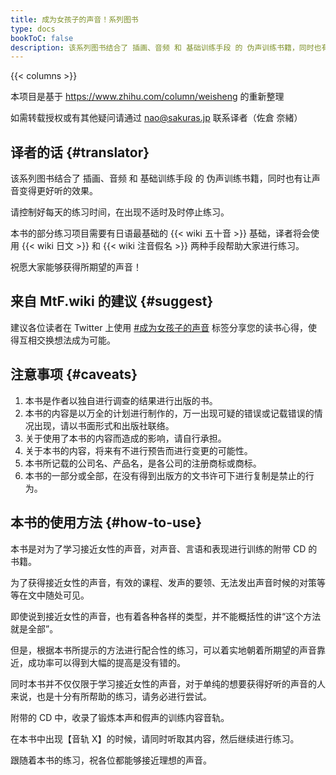 ```yaml
---
title: 成为女孩子的声音！系列图书
type: docs
bookToC: false
description: 该系列图书结合了 插画、音频 和 基础训练手段 的 伪声训练书籍，同时也有让声音变得更好听的效果。
---
```


{{< columns >}}

本项目是基于 <https://www.zhihu.com/column/weisheng> 的重新整理

如需转载授权或有其他疑问请通过 <nao@sakuras.jp> 联系译者（佐倉 奈緒）

## 译者的话 {#translator}

该系列图书结合了 插画、音频 和 基础训练手段 的 伪声训练书籍，同时也有让声音变得更好听的效果。

请控制好每天的练习时间，在出现不适时及时停止练习。

本书的部分练习项目需要有日语最基础的 {{< wiki 五十音 >}} 基础，译者将会使用 {{< wiki 日文 >}} 和 {{< wiki 注音假名 >}} 两种手段帮助大家进行练习。

祝愿大家能够获得所期望的声音！

## 来自 MtF.wiki 的建议 {#suggest}

建议各位读者在 Twitter 上使用 [#成为女孩子的声音](https://twitter.com/hashtag/成为女孩子的声音) 标签分享您的读书心得，使得互相交换想法成为可能。

## 注意事项 {#caveats}

1. 本书是作者以独自进行调查的结果进行出版的书。
1. 本书的内容是以万全的计划进行制作的，万一出现可疑的错误或记载错误的情况出现，请以书面形式和出版社联络。
1. 关于使用了本书的内容而造成的影响，请自行承担。
1. 关于本书的内容，将来有不进行预告而进行变更的可能性。
1. 本书所记载的公司名、产品名，是各公司的注册商标或商标。
1. 本书的一部分或全部，在没有得到出版方的文书许可下进行复制是禁止的行为。

## 本书的使用方法 {#how-to-use}

本书是对为了学习接近女性的声音，对声音、言语和表现进行训练的附带 CD 的书籍。

为了获得接近女性的声音，有效的课程、发声的要领、无法发出声音时候的对策等等在文中随处可见。

即使说到接近女性的声音，也有着各种各样的类型，并不能概括性的讲“这个方法就是全部”。

但是，根据本书所提示的方法进行配合性的练习，可以着实地朝着所期望的声音靠近，成功率可以得到大幅的提高是没有错的。

同时本书并不仅仅限于学习接近女性的声音，对于单纯的想要获得好听的声音的人来说，也是十分有所帮助的练习，请务必进行尝试。

附带的 CD 中，收录了锻炼本声和假声的训练内容音轨。

在本书中出现【音轨 X】的时候，请同时听取其内容，然后继续进行练习。

跟随着本书的练习，祝各位都能够接近理想的声音。
